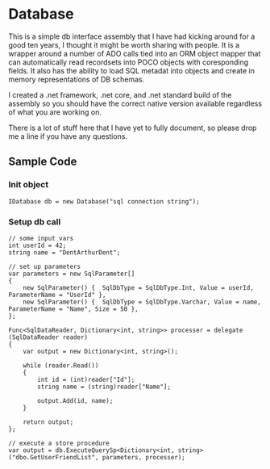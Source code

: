 # Database
This is a simple db interface assembly that I have had kicking around for a good ten 
years, I thought it might be worth sharing with people. It is a wrapper around a number
of ADO calls tied into an ORM object mapper that can automatically read recordsets into
POCO objects with coresponding fields. It also has the ability to load SQL metadat into
objects and create in memory representations of DB schemas.

I created a .net framework, .net core, and .net standard build of the assembly so
you should have the correct native version available regardless of what you are working
on.

There is a lot of stuff here that I have yet to fully document, so please drop me a line
 if you have any questions. 

## Sample Code

### Init object 

```
IDatabase db = new Database("sql connection string");
```

### Setup db call

```
// some input vars
int userId = 42;
string name = "DentArthurDent";

// set up parameters
var parameters = new SqlParameter[]
{
    new SqlParameter() {  SqlDbType = SqlDbType.Int, Value = userId, ParameterName = "UserId" },
    new SqlParameter() {  SqlDbType = SqlDbType.Varchar, Value = name, ParameterName = "Name", Size = 50 },	
};

Func<SqlDataReader, Dictionary<int, string>> processer = delegate (SqlDataReader reader)
{
    var output = new Dictionary<int, string>();

    while (reader.Read())
    {
        int id = (int)reader["Id"];
        string name = (string)reader["Name"];

        output.Add(id, name);
    }

    return output;
};

// execute a store procedure 
var output = db.ExecuteQuerySp<Dictionary<int, string>("dbo.GetUserFriendList", parameters, processer);
```

